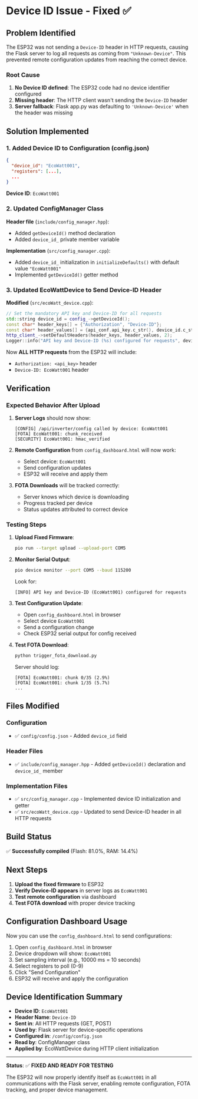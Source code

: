 # Device ID Issue - Fixed ✅

## Problem Identified

The ESP32 was not sending a `Device-ID` header in HTTP requests, causing the Flask server to log all requests as coming from `"Unknown-Device"`. This prevented remote configuration updates from reaching the correct device.

### Root Cause
1. **No Device ID defined**: The ESP32 code had no device identifier configured
2. **Missing header**: The HTTP client wasn't sending the `Device-ID` header
3. **Server fallback**: Flask app.py was defaulting to `'Unknown-Device'` when the header was missing

## Solution Implemented

### 1. Added Device ID to Configuration (config.json)
```json
{
  "device_id": "EcoWatt001",
  "registers": [...],
  ...
}
```

**Device ID**: `EcoWatt001`

### 2. Updated ConfigManager Class

**Header file** (`include/config_manager.hpp`):
- Added `getDeviceId()` method declaration
- Added `device_id_` private member variable

**Implementation** (`src/config_manager.cpp`):
- Added `device_id_` initialization in `initializeDefaults()` with default value `"EcoWatt001"`
- Implemented `getDeviceId()` getter method

### 3. Updated EcoWattDevice to Send Device-ID Header

**Modified** (`src/ecoWatt_device.cpp`):
```cpp
// Set the mandatory API key and Device-ID for all requests
std::string device_id = config_->getDeviceId();
const char* header_keys[] = {"Authorization", "Device-ID"};
const char* header_values[] = {api_conf.api_key.c_str(), device_id.c_str()};
http_client_->setDefaultHeaders(header_keys, header_values, 2);
Logger::info("API key and Device-ID (%s) configured for requests", device_id.c_str());
```

Now **ALL HTTP requests** from the ESP32 will include:
- `Authorization: <api_key>` header
- `Device-ID: EcoWatt001` header

## Verification

### Expected Behavior After Upload

1. **Server Logs** should now show:
   ```
   [CONFIG] /api/inverter/config called by device: EcoWatt001
   [FOTA] EcoWatt001: chunk_received
   [SECURITY] EcoWatt001: hmac_verified
   ```

2. **Remote Configuration** from `config_dashboard.html` will now work:
   - Select device: `EcoWatt001`
   - Send configuration updates
   - ESP32 will receive and apply them

3. **FOTA Downloads** will be tracked correctly:
   - Server knows which device is downloading
   - Progress tracked per device
   - Status updates attributed to correct device

### Testing Steps

1. **Upload Fixed Firmware**:
   ```bash
   pio run --target upload --upload-port COM5
   ```

2. **Monitor Serial Output**:
   ```bash
   pio device monitor --port COM5 --baud 115200
   ```
   
   Look for:
   ```
   [INFO] API key and Device-ID (EcoWatt001) configured for requests
   ```

3. **Test Configuration Update**:
   - Open `config_dashboard.html` in browser
   - Select device `EcoWatt001`
   - Send a configuration change
   - Check ESP32 serial output for config received

4. **Test FOTA Download**:
   ```bash
   python trigger_fota_download.py
   ```
   
   Server should log:
   ```
   [FOTA] EcoWatt001: chunk 0/35 (2.9%)
   [FOTA] EcoWatt001: chunk 1/35 (5.7%)
   ...
   ```

## Files Modified

### Configuration
- ✅ `config/config.json` - Added `device_id` field

### Header Files
- ✅ `include/config_manager.hpp` - Added `getDeviceId()` declaration and `device_id_` member

### Implementation Files
- ✅ `src/config_manager.cpp` - Implemented device ID initialization and getter
- ✅ `src/ecoWatt_device.cpp` - Updated to send Device-ID header in all HTTP requests

## Build Status
✅ **Successfully compiled** (Flash: 81.0%, RAM: 14.4%)

## Next Steps

1. **Upload the fixed firmware** to ESP32
2. **Verify Device-ID appears** in server logs as `EcoWatt001`
3. **Test remote configuration** via dashboard
4. **Test FOTA download** with proper device tracking

## Configuration Dashboard Usage

Now you can use the `config_dashboard.html` to send configurations:

1. Open `config_dashboard.html` in browser
2. Device dropdown will show: `EcoWatt001`
3. Set sampling interval (e.g., 10000 ms = 10 seconds)
4. Select registers to poll (0-9)
5. Click "Send Configuration"
6. ESP32 will receive and apply the configuration

## Device Identification Summary

- **Device ID**: `EcoWatt001`
- **Header Name**: `Device-ID`
- **Sent in**: All HTTP requests (GET, POST)
- **Used by**: Flask server for device-specific operations
- **Configured in**: `/config/config.json`
- **Read by**: ConfigManager class
- **Applied by**: EcoWattDevice during HTTP client initialization

---

**Status**: ✅ **FIXED AND READY FOR TESTING**

The ESP32 will now properly identify itself as `EcoWatt001` in all communications with the Flask server, enabling remote configuration, FOTA tracking, and proper device management.